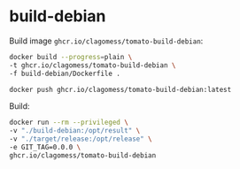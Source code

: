 # build-debian

Build image `ghcr.io/clagomess/tomato-build-debian`:

```bash
docker build --progress=plain \
-t ghcr.io/clagomess/tomato-build-debian \
-f build-debian/Dockerfile .

docker push ghcr.io/clagomess/tomato-build-debian:latest
```

Build:

```bash
docker run --rm --privileged \
-v "./build-debian:/opt/result" \
-v "./target/release:/opt/release" \
-e GIT_TAG=0.0.0 \
ghcr.io/clagomess/tomato-build-debian
```
